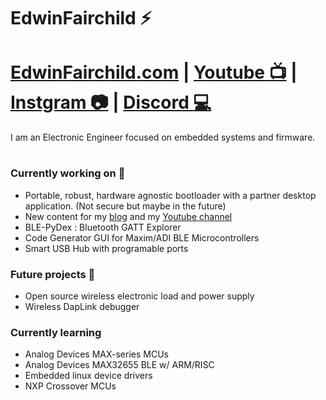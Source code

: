 # EdwinFairchild :zap:
# [EdwinFairchild.com](https://www.edwinfairchild.com/) | [Youtube :tv:](https://www.youtube.com/user/sdf3e33/videos) | [Instgram :camera:](https://www.instagram.com/edwinfairchild/) | [Discord :computer:](https://discord.gg/UaqcKxN6Nd)
I am an Electronic Engineer focused on embedded systems and firmware.
#


### Currently working on 🔭
- Portable, robust, hardware agnostic bootloader with a partner desktop application. (Not secure but maybe in the future)
- New content for my [blog](https://www.edwinfairchild.com) and my [Youtube channel](https://www.youtube.com/user/sdf3e33/videos)
- BLE-PyDex :  Bluetooth GATT Explorer 
- Code Generator GUI for Maxim/ADI BLE Microcontrollers
- Smart USB Hub with programable ports
### Future projects 🤔
- Open source wireless electronic load and power supply
- Wireless DapLink debugger
### Currently learning
- Analog Devices MAX-series MCUs
- Analog Devices MAX32655 BLE w/ ARM/RISC 
- Embedded linux device drivers
- NXP Crossover MCUs



<!--
**EdwinFairchild/EdwinFairchild** is a ✨ _special_ ✨ repository because its `README.md` (this file) appears on your GitHub profile.

Here are some ideas to get you started:

- 🔭 I’m currently working on ...
- 🌱 I’m currently learning ...
- 👯 I’m looking to collaborate on ...
- 🤔 I’m looking for help with ...
- 💬 Ask me about ...
- 📫 How to reach me: ...
- 😄 Pronouns: ...
- ⚡ Fun fact: ...
-->

